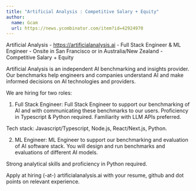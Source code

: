 ```yaml
---
title: "Artificial Analysis : Competitive Salary + Equity"
author:
  name: Gcam
  url: https://news.ycombinator.com/item?id=42924970
---
```

Artificial Analysis - <a href="https:&#x2F;&#x2F;artificialanalysis.ai" rel="nofollow">https:&#x2F;&#x2F;artificialanalysis.ai</a> - Full Stack Engineer &amp; ML Engineer - Onsite in San Francisco or in Australia&#x2F;New Zealand - Competitive Salary + Equity

Artificial Analysis is an independent AI benchmarking and insights provider. Our benchmarks help engineers and companies understand AI and make informed decisions on AI technologies and providers.

We are hiring for two roles:

1. Full Stack Engineer:
Full Stack Engineer to support our benchmarking of AI and with communicating these benchmarks to our users. Proficiency in Typescript &amp; Python required. Familiarity with LLM APIs preferred.

Tech stack: Javascript&#x2F;Typescript, Node.js, React&#x2F;Next.js, Python.

2. ML Engineer:
ML Engineer to support our benchmarking and evaluation of AI software stack. You will design and run benchmarks and evaluations of different AI models.

Strong analytical skills and proficiency in Python required.

Apply at hiring (-at-) artificialanalysis.ai with your resume, github and dot points on relevant experience.
<JobApplication />
